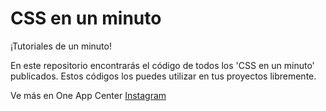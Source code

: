 # CSS en un minuto
¡Tutoriales de un minuto!

En este repositorio encontrarás el código de todos los 'CSS en un minuto' publicados. Estos códigos los puedes utilizar en tus proyectos libremente.


Ve más en One App Center
[Instagram](https://instagram.com/oneappcenter)
